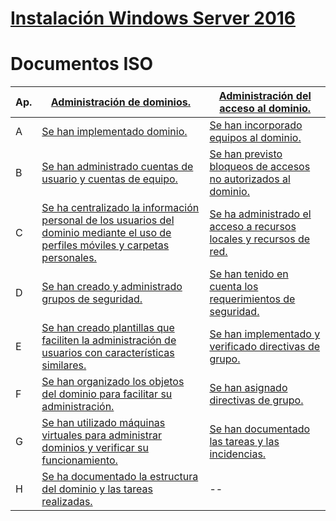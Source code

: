 # [Instalación Windows Server 2016](https://github.com/acruma/documents/blob/master/install.md)



# Documentos ISO

Ap.|[Administración de dominios.](https://github.com/acruma/documents#documentos-iso)|[Administración del acceso al dominio.](https://github.com/acruma/documents#documentos-iso)
|--|--|--|
|A|[Se han implementado dominio.](https://github.com/acruma/documents/blob/master/admin_dom/a.md)|[Se han incorporado equipos al dominio.]()
|B|[Se han administrado cuentas de usuario y cuentas de equipo.](https://github.com/acruma/documents/blob/master/admin_dom/b.md)|[Se han previsto bloqueos de accesos no autorizados al dominio.]()
|C|[Se ha centralizado la información personal de los usuarios del dominio mediante el uso de perfiles móviles y carpetas personales.](https://github.com/acruma/documents/blob/master/admin_dom/c.md)|[Se ha administrado el acceso a recursos locales y recursos de red.]()
|D|[Se han creado y administrado grupos de seguridad.](https://github.com/acruma/documents/blob/master/admin_dom/d.md)|[Se han tenido en cuenta los requerimientos de seguridad.]()
|E|[Se han creado plantillas que faciliten la administración de usuarios con características similares.](https://github.com/acruma/documents/blob/master/admin_dom/e.md)|[Se han implementado y verificado directivas de grupo.]()
|F|[Se han organizado los objetos del dominio para facilitar su administración.](https://github.com/acruma/documents/blob/master/admin_dom/f.md)|[Se han asignado directivas de grupo.]()
|G|[Se han utilizado máquinas virtuales para administrar dominios y verificar su funcionamiento.](https://github.com/acruma/documents/blob/master/admin_dom/g.md)|[Se han documentado las tareas y las incidencias.]()
|H|[Se ha documentado la estructura del dominio y las tareas realizadas.](https://github.com/acruma/documents/blob/master/admin_dom/h.md)|--|
